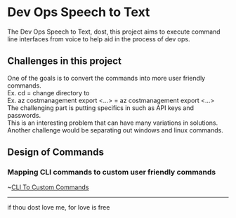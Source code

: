 # Dev Ops Speech to Text

The Dev Ops Speech to Text, dost, this project aims to execute command line interfaces from voice to help aid in the process of dev ops.

## Challenges in this project
One of the goals is to convert the commands into more user friendly commands.\
Ex. cd <FOLDER> = change directory to <FOLDER>\
Ex. az costmanagement export <...> = az costmanagement export <...>\
The challenging part is putting specifics in such as API keys and passwords.\
This is an interesting problem that can have many variations in solutions.\
Another challenge would be separating out windows and linux commands.

## Design of Commands
### Mapping CLI commands to custom user friendly commands
~[CLI To Custom Commands](Resources\systemdesign01.png)

-----

if thou dost love me, for love is free

